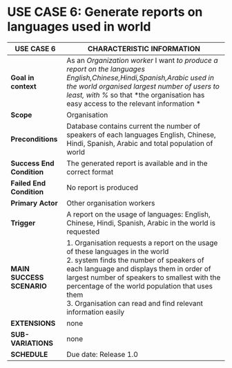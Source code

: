 # USE CASE 6: Generate reports on languages used in world

| USE CASE 6                | CHARACTERISTIC INFORMATION                                                                                                                                                                                                                                                                                                                      |
|---------------------------|-------------------------------------------------------------------------------------------------------------------------------------------------------------------------------------------------------------------------------------------------------------------------------------------------------------------------------------------------| 
| **Goal in context**       | As an *Organization worker* I want *to produce a report on the languages English,Chinese,Hindi,Spanish,Arabic used in the world organised largest number of users to least, with %* so that *the organisation has easy access to the relevant information *                                                                                     |
| **Scope**                 | Organisation                                                                                                                                                                                                                                                                                                                                    |
| **Preconditions**         | Database contains current the number of speakers of each languages English, Chinese, Hindi, Spanish, Arabic and total population of world                                                                                                                                                                                                       |
| **Success End Condition** | The generated report is available and in the correct format                                                                                                                                                                                                                                                                                     |
| **Failed End Condition**  | No report is produced                                                                                                                                                                                                                                                                                                                           |
| **Primary Actor**         | Other organisation workers                                                                                                                                                                                                                                                                                                                      |
| **Trigger**               | A report on the usage of languages: English, Chinese, Hindi, Spanish, Arabic in the world is requested                                                                                                                                                                                                                                          |
| **MAIN SUCCESS SCENARIO** | 1. Organisation requests a report on the usage of these languages in the world <br> 2. system finds the number of speakers of each language and displays them in order of largest number of speakers to smallest with the percentage of the world population that uses them  <br> 3. Organisation can read and find relevant information easily |
| **EXTENSIONS**            | none                                                                                                                                                                                                                                                                                                                                            |
| **SUB-VARIATIONS**        | none                                                                                                                                                                                                                                                                                                                                            |
| **SCHEDULE**              | Due date: Release 1.0                                                                                                                                                                                                                                                                                                                           |